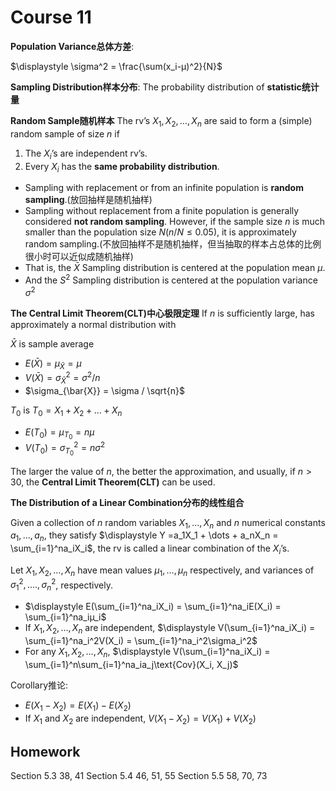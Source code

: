 # Course 11

**Population Variance总体方差**:

$\displaystyle \sigma^2 = \frac{\sum(x_i-µ)^2}{N}$

**Sampling Distribution样本分布**: The probability distribution of **statistic统计量**

**Random Sample随机样本**
The rv’s $X_1, X_2,…, X_n$ are said to form a (simple) random sample of size $n$ if 
1. The $X_i$’s are independent rv’s.
2. Every $X_i$ has the **same probability distribution**.

- Sampling with replacement or from an infinite population is **random sampling**.(放回抽样是随机抽样)
- Sampling without replacement from a finite population is generally considered **not random sampling**. However, if the sample size $n$ is much smaller than the population size $N(n/N≤ 0.05)$, it is approximately random sampling.(不放回抽样不是随机抽样，但当抽取的样本占总体的比例很小时可以近似成随机抽样)
- That is, the $\bar{X}$ Sampling distribution is centered at the population mean $µ$.
- And the $S^2$ Sampling distribution is centered at the population variance $\sigma^2$

**The Central Limit Theorem(CLT)中心极限定理**
If $n$ is sufficiently large, has approximately a normal distribution with

$\bar{X}$ is sample average
- $E(\bar{X}) = µ_{\bar{X}} = µ$
- $V(\bar{X}) = \sigma_{\bar{X}}^2 = \sigma^2 / n$
- $\sigma_{\bar{X}} = \sigma / \sqrt{n}$

$T_0$ is $T_0 = X_1 + X_2 + \dots + X_n$
- $E(T_0) = µ_{T_0} = nµ$
- $V(T_0) = \sigma_{T_0}^2 = n\sigma^2$

The larger the value of $n$, the better the approximation, and usually, if $n > 30$, the **Central Limit Theorem(CLT)** can be used.

**The Distribution of a Linear Combination分布的线性组合**

Given a collection of $n$ random variables $X_1, …, X_n$ and $n$ numerical constants $a_1, …, a_n$, they satisfy $\displaystyle Y =a_1X_1 + \dots + a_nX_n = \sum_{i=1}^na_iX_i$, the rv is called a linear combination of the $X_i$’s.

Let $X_1, X_2, …, X_n$ have mean values $μ_1, …, μ_n$ respectively, and variances of $σ_1^2, …., σ_n^2$, respectively.

- $\displaystyle E(\sum_{i=1}^na_iX_i) = \sum_{i=1}^na_iE(X_i) = \sum_{i=1}^na_iµ_i$
- If $X_1, X_2, …, X_n$ are independent, $\displaystyle V(\sum_{i=1}^na_iX_i) = \sum_{i=1}^na_i^2V(X_i) = \sum_{i=1}^na_i^2\sigma_i^2$
- For any $X_1, X_2, …, X_n$, $\displaystyle V(\sum_{i=1}^na_iX_i) = \sum_{i=1}^n\sum_{i=1}^na_ia_j\text{Cov}(X_i, X_j)$

Corollary推论:
- $E(X_1 - X_2) = E(X_1) - E(X_2)$
- If $X_1$ and $X_2$ are independent, $V(X_1 - X_2) = V(X_1) + V(X_2)$

## Homework
Section 5.3 38, 41
Section 5.4 46, 51, 55
Section 5.5 58, 70, 73
